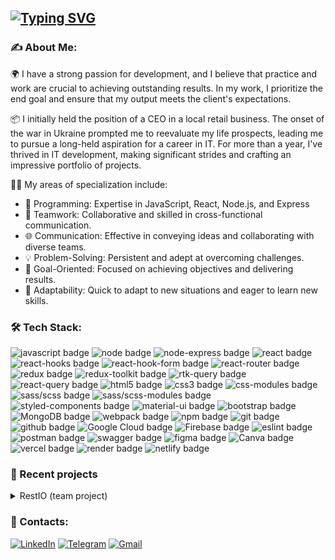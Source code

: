 ## [![Typing SVG](https://readme-typing-svg.herokuapp.com?lines=Hey+there!+I'm+Valentina)](https://git.io/typing-svg)

### ✍️ About Me:

🌍 I have a strong passion for development, and I believe that practice and work are crucial to achieving outstanding results. In my work, I prioritize the end goal and ensure that my output meets the client's expectations.

📦 I initially held the position of a CEO in a local retail business. The onset of the war in Ukraine prompted me to reevaluate my life prospects, leading me to pursue a long-held aspiration for a career in IT. For more than a year, I've thrived in IT development, making significant strides and crafting an impressive portfolio of projects.

👩‍💻 My areas of specialization include:

<ul>
  <li>🚀 Programming: Expertise in JavaScript, React, Node.js, and Express</li>
  <li>🤝 Teamwork: Collaborative and skilled in cross-functional communication.</li>
  <li>🌐 Communication: Effective in conveying ideas and collaborating with diverse teams.</li>
  <li>💡 Problem-Solving: Persistent and adept at overcoming challenges.</li>
  <li>🎯 Goal-Oriented: Focused on achieving objectives and delivering results.</li>
  <li>🧠 Adaptability: Quick to adapt to new situations and eager to learn new skills.</li>
</ul>

### 🛠 Tech Stack:

  <div id="stack">
    <div id="badges">
      <img src="https://img.shields.io/badge/javascript-%23323330.svg?style=for-the-badge&logo=javascript&logoColor=%23F7DF1E" alt="javascript badge" />
      <img src="https://img.shields.io/badge/Node.js-43853D?style=for-the-badge&logo=node.js&logoColor=white" alt="node badge" />
      <img src="https://img.shields.io/badge/Express.js-404D59?style=for-the-badge" alt="node-express badge" />
      <img src="https://img.shields.io/badge/react-%2320232a.svg?style=for-the-badge&logo=react&logoColor=%2361DAFB" alt="react badge"/>
      <img src="https://img.shields.io/badge/react_hooks-%2320232a.svg?style=for-the-badge&logo=react&logoColor=%2361DAFB" alt="react-hooks badge"/>
      <img src="https://img.shields.io/badge/React%20Hook%20Form-%23EC5990.svg?style=for-the-badge&logo=reacthookform&logoColor=white" alt="react-hook-form badge"/>
      <img src="https://img.shields.io/badge/React_Router-CA4245?style=for-the-badge&logo=react-router&logoColor=white" alt="react-router badge"/>
      <img src="https://img.shields.io/badge/Redux-%23593d88.svg?style=for-the-badge&logo=redux&logoColor=white" alt="redux badge"/>
      <img src="https://img.shields.io/badge/Redux_Toolkit-%23593d88.svg?style=for-the-badge&logo=redux&logoColor=white" alt="redux-toolkit badge"/>
      <img src="https://img.shields.io/badge/RTK_Query-%23593d88.svg?style=for-the-badge&logo=redux&logoColor=white" alt="rtk-query badge"/>
      <img src="https://img.shields.io/badge/-React%20Query-FF4154?style=for-the-badge&logo=react%20query&logoColor=white" alt="react-query badge" />
      <img src="https://img.shields.io/badge/html5-%23E34F26.svg?style=for-the-badge&logo=html5&logoColor=white" alt="html5 badge" />
      <img src="https://img.shields.io/badge/css3-%231572B6.svg?style=for-the-badge&logo=css3&logoColor=white" alt="css3 badge" />
      <img src="https://img.shields.io/badge/css_modules-%231572B6.svg?style=for-the-badge&logo=css3&logoColor=white" alt="css-modules badge" />
      <img src="https://img.shields.io/badge/SASS-hotpink.svg?style=for-the-badge&logo=SASS&logoColor=white" alt="sass/scss badge"/>
      <img src="https://img.shields.io/badge/SASS_modules-hotpink.svg?style=for-the-badge&logo=SASS&logoColor=white" alt="sass/scss-modules badge"/>
      <img src="https://img.shields.io/badge/styled--components-DB7093?style=for-the-badge&logo=styled-components&logoColor=white" alt="styled-components badge" />
      <img src="https://img.shields.io/badge/MUI-%230081CB.svg?style=for-the-badge&logo=mui&logoColor=white" alt="material-ui badge"/>
      <img src="https://img.shields.io/badge/bootstrap-%23563D7C.svg?style=for-the-badge&logo=bootstrap&logoColor=white" alt="bootstrap badge" />
      <img src="https://img.shields.io/badge/MongoDB-%234ea94b.svg?style=for-the-badge&logo=mongodb&logoColor=white" alt="MongoDB badge" />
      <img src="https://img.shields.io/badge/webpack-%238DD6F9.svg?style=for-the-badge&logo=webpack&logoColor=black" alt="webpack badge" />
      <img src="https://img.shields.io/badge/NPM-%23000000.svg?style=for-the-badge&logo=npm&logoColor=white" alt="npm badge" />
      <img src="https://img.shields.io/badge/git-%23F05033.svg?style=for-the-badge&logo=git&logoColor=white" alt="git badge"/>
      <img src="https://img.shields.io/badge/github-%23121011.svg?style=for-the-badge&logo=github&logoColor=white" alt="github badge"/>
      <img src="https://img.shields.io/badge/Google%20Cloud-%234285F4.svg?style=for-the-badge&logo=google-cloud&logoColor=white" alt="Google Cloud badge" />
      <img src="https://img.shields.io/badge/firebase-%23039BE5.svg?style=for-the-badge&logo=firebase" alt="Firebase badge" />
      <img src="https://img.shields.io/badge/ESLint-4B3263?style=for-the-badge&logo=eslint&logoColor=white" alt="eslint badge" />
      <img src="https://img.shields.io/badge/Postman-FF6C37?style=for-the-badge&logo=postman&logoColor=white" alt="postman badge"/>
      <img src="https://img.shields.io/badge/-Swagger-%23Clojure?style=for-the-badge&logo=swagger&logoColor=white" alt="swagger badge" />
      <img src="https://img.shields.io/badge/figma-%23F24E1E.svg?style=for-the-badge&logo=figma&logoColor=white" alt="figma badge" />
      <img src="https://img.shields.io/badge/Canva-%2300C4CC.svg?style=for-the-badge&logo=Canva&logoColor=white" alt="Canva badge" />
      <img src="https://img.shields.io/badge/vercel-%23000000.svg?style=for-the-badge&logo=vercel&logoColor=white" alt="vercel badge" />
      <img src="https://img.shields.io/badge/Render-%46E3B7.svg?style=for-the-badge&logo=render&logoColor=white" alt="render badge" />
      <img src="https://img.shields.io/badge/netlify-%23000000.svg?style=for-the-badge&logo=netlify&logoColor=#00C7B7" alt="netlify badge" />
    </div>
  </div>

### 💼 Recent projects

<details>
<summary>RestIO (team project)</summary>
<p><b>Description</b>: Our project aims to develop a comprehensive restaurant management app inspired by the success of Dodo IS. This app will revolutionize the communication and ordering process between customers and restaurant staff, providing an innovative and convenient experience. With features such as QR code scanning, personalized profiles, and a user-friendly interface, customers can effortlessly browse the menu, place orders, make payments, and provide feedback. Full-stack app: front-end - React, back-end - Node Express. Final group project at ElifTech.</p>
<p><b>Stack</b>:react, scss, react-hook-form, dnd, node express, mongoDB, mongoose, JWT, eslint, prettier</p>
<p><a href=" https://restio-front.netlify.app/" target="_blank">Link to deploy</a></p><p><a href="https://github.com/ValentinaDej/restio-front" target="_blank">Link to repo</a></p>
</details>

<!-- <details>
<summary>GraphiQL App (team project)</summary>
<p><b>Description</b>: GraphQL browser plugin clone with additional features, like localization and user auth.</p>
<p><b>Stack</b>: react, typescript, mui, react-hook-form, yup, redux, redux-toolkit, graphql, firebase auth, codemirror, i18next, eslint, prettier</p>
<p><a href="https://elian-cheng-graphiql.netlify.app/" target="_blank">Link to deploy</a></p><p><a href="https://github.com/elian-cheng/graphiql-app" target="_blank">Link to repo</a></p>
</details>

<details>
<summary>Airbnb Clone</summary>
<p><b>Description</b>: the clone of the popular renting and booking platform - Airbnb. Features: authorization and authentication (Email, Google, GitHub), search and filters, booking, trips, properties, favorites.</p>
<p><b>Stack</b>: react, typescript, query-string, zustand, next.js 13, next-auth, prisma, mongoDB, tailwind CSS, eslint, prettier, husky, axios, react-hook-form, cloudinary, Google and GitHub auth</p>
<p><a href="https://rent-app-elian-cheng.vercel.app/" target="_blank">Link to deploy</a></p><p><a href="https://github.com/elian-cheng/airbnb-clone" target="_blank">Link to repo</a></p>
</details> -->

### 🔗 Contacts:

[![LinkedIn](https://img.shields.io/badge/linkedin-%230077B5.svg?style=for-the-badge&logo=linkedin&logoColor=white)](https://www.linkedin.com/in/valentina-dei/)
[![Telegram](https://img.shields.io/badge/Telegram-2CA5E0?style=for-the-badge&logo=telegram&logoColor=white)](https://t.me/ValentinaDei)
[![Gmail](https://img.shields.io/badge/Gmail-D14836?style=for-the-badge&logo=gmail&logoColor=white)](mailto:safonikV@gmail.com)

<!--
**ValentinaDej/ValentinaDej** is a ✨ _special_ ✨ repository because its `README.md` (this file) appears on your GitHub profile.

Here are some ideas to get you started:

2. Бек - https://restio-server.onrender.com/
3. Доки/свагер - https://restio-server.onrender.com/api-docs/
4. Корс настроєний, щоб приймати запити тільки з задеплоєного бека на https://restio-server.onrender.com/
5. Дані для логіну:
1) admin - minerva@gmail.com, 54321Qwe
2) cook - hagrid@gmail.com, 54321Qwe
3) waiter - dobbi@gmail.com, 54321Qwe
6. Посилання на столик для тесту сторінки відвідувача - https://restio-front.netlify.app/64c9f7904626278155af5599/tables/64d60026d5749542294474bd

- ⚡ Fun fact: ...
  <img src="https://img.shields.io/badge/typescript-%23007ACC.svg?style=for-the-badge&logo=typescript&logoColor=white" alt="typescript badge" />
  <img src="https://img.shields.io/badge/-Testing Library-%23E33332?style=for-the-badge&logo=testing-library&logoColor=white" alt="testing-library badge" />
  <img src="https://img.shields.io/badge/Next-black?style=for-the-badge&logo=next.js&logoColor=white" alt="next badge" />
  <img src="https://img.shields.io/badge/-jest-%23C21325?style=for-the-badge&logo=jest&logoColor=white" alt="jest badge" />
  <img src="https://img.shields.io/badge/vite-%23646CFF.svg?style=for-the-badge&logo=vite&logoColor=white" alt="vite badge" />
  <img src="https://img.shields.io/badge/tailwindcss-%2338B2AC.svg?style=for-the-badge&logo=tailwind-css&logoColor=white" alt="tailwind badge" />
  <img src="https://img.shields.io/badge/mysql-%2300f.svg?style=for-the-badge&logo=mysql&logoColor=white" alt="MySQL badge" />
  <img src="https://img.shields.io/badge/postgres-%23316192.svg?style=for-the-badge&logo=postgresql&logoColor=white" alt="Postgres badge" />
  <img src="https://img.shields.io/badge/-GraphQL-E10098?style=for-the-badge&logo=graphql&logoColor=white" alt="GraphQL badge" />
  -->
